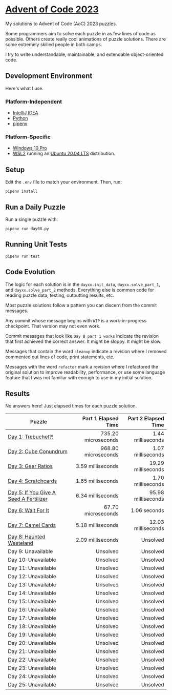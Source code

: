 # [Advent of Code 2023](https://adventofcode.com/2023)

My solutions to Advent of Code (AoC) 2023 puzzles.

Some programmers aim to solve each puzzle in as few lines of code as possible.
Others create really cool animations of puzzle solutions. There are some
extremely skilled people in both camps.

I try to write understandable, maintainable, and extendable object-oriented
code.

## Development Environment

Here's what I use.

### Platform-Independent

* [IntelliJ IDEA](https://www.jetbrains.com/idea/)
* [Python](https://www.python.org/)
* [pipenv](https://pipenv.pypa.io/en/latest/)

### Platform-Specific

* [Windows 10 Pro](https://www.microsoft.com/en-us/software-download/windows10)
* [WSL2](https://learn.microsoft.com/en-us/windows/wsl/install) running
  an [Ubuntu 20.04 LTS](https://ubuntu.com/) distribution.

## Setup
Edit the `.env` file to match your environment. Then, run:

    pipenv install

## Run a Daily Puzzle

Run a single puzzle with:

    pipenv run day08.py

## Running Unit Tests

    pipenv run test

## Code Evolution

The logic for each solution is in the `dayxx.init_data`, `dayxx.solve_part_1`,
and `dayxx.solve_part_2` methods. Everything else is common code for reading
puzzle data, testing, outputting results, etc.

Most puzzle solutions follow a pattern you can discern from the commit
messages.

Any commit whose message begins with `WIP` is a work-in-progress checkpoint.
That version may not even work.

Commit messages that look like `Day 8 part 1 works` indicate the revision
that first achieved the correct answer. It might be sloppy. It might be slow.

Messages that contain the word `cleanup` indicate a revision where I removed
commented out lines of code, print statements, etc.

Messages with the word `refactor` mark a revision where I refactored the
original solution to improve readability, performance, or use some language
feature that I was not familiar with enough to use in my initial solution. 

## Results

No answers here! Just elapsed times for each puzzle solution.

| Puzzle                                                                     | Part 1 Elapsed Time | Part 2 Elapsed Time |
|----------------------------------------------------------------------------|--------------------:|--------------------:|
| [Day 1: Trebuchet?!](https://adventofcode.com/2023/1)                      | 735.20 microseconds |   1.44 milliseconds |
| [Day  2: Cube Conundrum](https://adventofcode.com/2023/2)                  | 968.80 microseconds |   1.07 milliseconds |
| [Day  3: Gear Ratios](https://adventofcode.com/2023/3)                     |   3.59 milliseconds |  19.29 milliseconds |
| [Day  4: Scratchcards](https://adventofcode.com/2023/4)                    |   1.65 milliseconds |   1.70 milliseconds |
| [Day  5: If You Give A Seed A Fertilizer](https://adventofcode.com/2023/5) |   6.34 milliseconds |  95.98 milliseconds |
| [Day 6: Wait For It](https://adventofcode.com/2023/6)                      |  67.70 microseconds |        1.06 seconds |
| [Day 7: Camel Cards](https://adventofcode.com/2023/7)                      |   5.18 milliseconds |  12.03 milliseconds |
| [Day 8: Haunted Wasteland](https://adventofcode.com/2023/8)                |   2.09 milliseconds |            Unsolved |
| Day  9: Unavailable                                                        |            Unsolved |            Unsolved |
| Day 10: Unavailable                                                        |            Unsolved |            Unsolved |
| Day 11: Unavailable                                                        |            Unsolved |            Unsolved |
| Day 12: Unavailable                                                        |            Unsolved |            Unsolved |
| Day 13: Unavailable                                                        |            Unsolved |            Unsolved |
| Day 14: Unavailable                                                        |            Unsolved |            Unsolved |
| Day 15: Unavailable                                                        |            Unsolved |            Unsolved |
| Day 16: Unavailable                                                        |            Unsolved |            Unsolved |
| Day 17: Unavailable                                                        |            Unsolved |            Unsolved |
| Day 18: Unavailable                                                        |            Unsolved |            Unsolved |
| Day 19: Unavailable                                                        |            Unsolved |            Unsolved |
| Day 20: Unavailable                                                        |            Unsolved |            Unsolved |
| Day 21: Unavailable                                                        |            Unsolved |            Unsolved |
| Day 22: Unavailable                                                        |            Unsolved |            Unsolved |
| Day 23: Unavailable                                                        |            Unsolved |            Unsolved |
| Day 24: Unavailable                                                        |            Unsolved |            Unsolved |
| Day 25: Unavailable                                                        |            Unsolved |            Unsolved |
